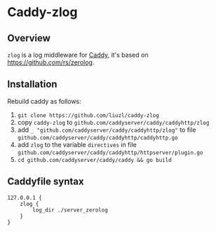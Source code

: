 # Caddy-zlog

## Overview

`zlog` is a log middleware for [Caddy](https://github.com/caddyserver/caddy), it's based on https://github.com/rs/zerolog.

## Installation

Rebuild caddy as follows:

1. `git clone https://github.com/liuzl/caddy-zlog`
2. copy `caddy-zlog` to `github.com/caddyserver/caddy/caddyhttp/zlog`
3. add `_ "github.com/caddyserver/caddy/caddyhttp/zlog"` to file `github.com/caddyserver/caddy/caddyhttp/caddyhttp.go`
4. add `zlog` to the variable `directives` in file `github.com/caddyserver/caddy/caddyhttp/httpserver/plugin.go`
5. `cd github.com/caddyserver/caddy/caddy && go build`

## Caddyfile syntax

```
127.0.0.1 {
    zlog {
        log_dir ./server_zerolog
    }
}
```
